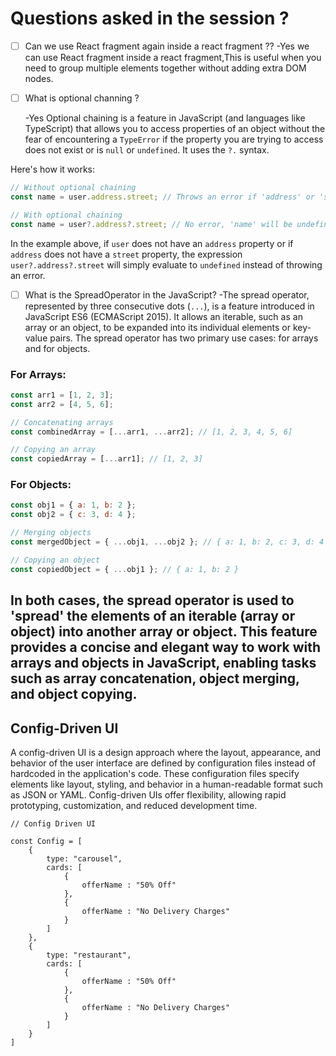 # Questions asked in the session ?

* [ ] Can we use React fragment again inside a react fragment ??
  -Yes we can use React fragment inside a react fragment,This is useful when you need to group multiple elements together without adding extra DOM nodes.
* [ ] What is optional channing ?
  
  -Yes Optional chaining is a feature in JavaScript (and languages like TypeScript) that allows you to access properties of an object without the fear of encountering a `TypeError` if the property you are trying to access does not exist or is `null` or `undefined`. It uses the `?.` syntax.

Here's how it works:

```javascript
// Without optional chaining
const name = user.address.street; // Throws an error if 'address' or 'street' is null or undefined

// With optional chaining
const name = user?.address?.street; // No error, 'name' will be undefined if 'address' or 'street' is null or undefined
```

In the example above, if `user` does not have an `address` property or if `address` does not have a `street` property, the expression `user?.address?.street` will simply evaluate to `undefined` instead of throwing an error.

* [ ] What is the SpreadOperator in the JavaScript?
  -The spread operator, represented by three consecutive dots (`...`), is a feature introduced in JavaScript ES6 (ECMAScript 2015). It allows an iterable, such as an array or an object, to be expanded into its individual elements or key-value pairs. The spread operator has two primary use cases: for arrays and for objects.

### For Arrays:

```javascript
const arr1 = [1, 2, 3];
const arr2 = [4, 5, 6];

// Concatenating arrays
const combinedArray = [...arr1, ...arr2]; // [1, 2, 3, 4, 5, 6]

// Copying an array
const copiedArray = [...arr1]; // [1, 2, 3]
```

### For Objects:

```javascript
const obj1 = { a: 1, b: 2 };
const obj2 = { c: 3, d: 4 };

// Merging objects
const mergedObject = { ...obj1, ...obj2 }; // { a: 1, b: 2, c: 3, d: 4 }

// Copying an object
const copiedObject = { ...obj1 }; // { a: 1, b: 2 }
```

In both cases, the spread operator is used to 'spread' the elements of an iterable (array or object) into another array or object. This feature provides a concise and elegant way to work with arrays and objects in JavaScript, enabling tasks such as array concatenation, object merging, and object copying.
-----------------------------------------------------------------------------------------------------------------------------------------------------------------------------------------------------------------------------------------------------------------------------------------------------------------

## Config-Driven UI

A config-driven UI is a design approach where the layout, appearance, and behavior of the user interface are defined by configuration files instead of hardcoded in the application's code. These configuration files specify elements like layout, styling, and behavior in a human-readable format such as JSON or YAML. Config-driven UIs offer flexibility, allowing rapid prototyping, customization, and reduced development time.

```
// Config Driven UI

const Config = [
    {
        type: "carousel",
        cards: [
            {
                offerName : "50% Off"
            },
            {
                offerName : "No Delivery Charges"
            }
        ]
    },
    {
        type: "restaurant",
        cards: [
            {
                offerName : "50% Off"
            },
            {
                offerName : "No Delivery Charges"
            }
        ]
    }
]


```

